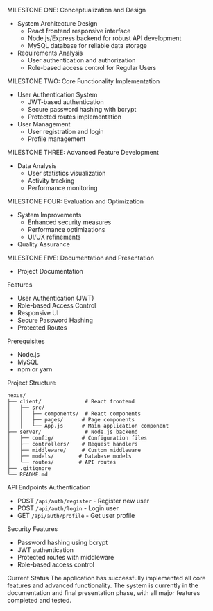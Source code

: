 
MILESTONE ONE: Conceptualization and Design

- System Architecture Design
  - React frontend  responsive interface
  - Node.js/Express backend for robust API development
  - MySQL database for reliable data storage
- Requirements Analysis
  - User authentication and authorization
  - Role-based access control for  Regular Users

MILESTONE TWO: Core Functionality Implementation 
- User Authentication System
  - JWT-based authentication
  - Secure password hashing with bcrypt
  - Protected routes implementation
- User Management
  - User registration and login
  - Profile management

MILESTONE THREE: Advanced Feature Development 
- Data Analysis
  - User statistics visualization
  - Activity tracking
  - Performance monitoring

MILESTONE FOUR: Evaluation and Optimization 
- System Improvements
  - Enhanced security measures
  - Performance optimizations
  - UI/UX refinements
- Quality Assurance

MILESTONE FIVE: Documentation and Presentation 
- Project Documentation

Features
- User Authentication (JWT)
- Role-based Access Control
- Responsive UI
- Secure Password Hashing
- Protected Routes

 Prerequisites
- Node.js 
- MySQL
- npm or yarn

Project Structure
```
nexus/
├── client/              # React frontend
│   ├── src/
│   │   ├── components/  # React components
│   │   ├── pages/      # Page components
│   │   └── App.js      # Main application component
├── server/              # Node.js backend
│   ├── config/         # Configuration files
│   ├── controllers/    # Request handlers
│   ├── middleware/     # Custom middleware
│   ├── models/        # Database models
│   └── routes/        # API routes
├── .gitignore
└── README.md
```
 API Endpoints
Authentication
- POST `/api/auth/register` - Register new user
- POST `/api/auth/login` - Login user
- GET `/api/auth/profile` - Get user profile

Security Features
- Password hashing using bcrypt
- JWT authentication
- Protected routes with middleware
- Role-based access control

Current Status
The application has successfully implemented all core features and advanced functionality. The system is currently in the documentation and final presentation phase, with all major features completed and tested.
